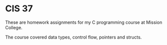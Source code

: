 # CIS 37

These are homework assignments for my C programming course at Mission College.

The course covered data types, control flow, pointers and structs.  
